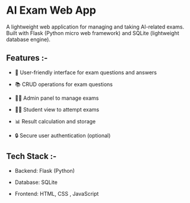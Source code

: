 # AI Exam Web App

A lightweight web application for managing and taking AI-related exams.
Built with Flask (Python micro web framework) and SQLite (lightweight database engine).

## **Features :-**

* 📝 User-friendly interface for exam questions and answers

* 📚 CRUD operations for exam questions

* 👩‍🏫 Admin panel to manage exams

* 👨‍🎓 Student view to attempt exams

* 📊 Result calculation and storage

* 🔒 Secure user authentication (optional)

## **Tech Stack :-**

* Backend: Flask (Python)

* Database: SQLite

* Frontend: HTML, CSS , JavaScript
